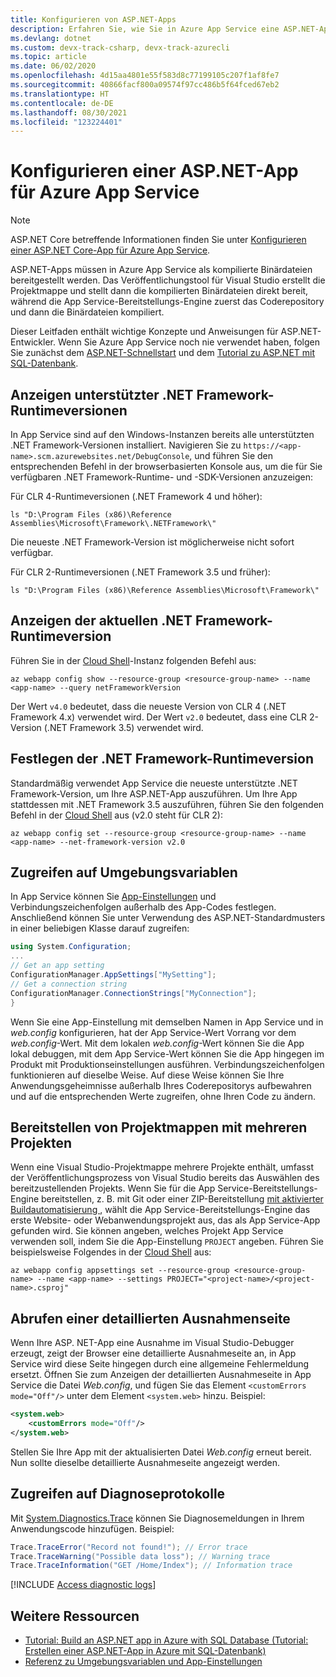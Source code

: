 ```yaml
---
title: Konfigurieren von ASP.NET-Apps
description: Erfahren Sie, wie Sie in Azure App Service eine ASP.NET-App konfigurieren. In diesem Artikel werden die gängigsten Konfigurationsaufgaben vorgestellt.
ms.devlang: dotnet
ms.custom: devx-track-csharp, devx-track-azurecli
ms.topic: article
ms.date: 06/02/2020
ms.openlocfilehash: 4d15aa4801e55f583d8c77199105c207f1af8fe7
ms.sourcegitcommit: 40866facf800a09574f97cc486b5f64fced67eb2
ms.translationtype: HT
ms.contentlocale: de-DE
ms.lasthandoff: 08/30/2021
ms.locfileid: "123224401"
---
```

# <a name="configure-an-aspnet-app-for-azure-app-service"></a>Konfigurieren einer ASP.NET-App für Azure App Service

> [!NOTE]
> ASP.NET Core betreffende Informationen finden Sie unter [Konfigurieren einer ASP.NET Core-App für Azure App Service](configure-language-dotnetcore.md).

ASP.NET-Apps müssen in Azure App Service als kompilierte Binärdateien bereitgestellt werden. Das Veröffentlichungstool für Visual Studio erstellt die Projektmappe und stellt dann die kompilierten Binärdateien direkt bereit, während die App Service-Bereitstellungs-Engine zuerst das Coderepository und dann die Binärdateien kompiliert.

Dieser Leitfaden enthält wichtige Konzepte und Anweisungen für ASP.NET-Entwickler. Wenn Sie Azure App Service noch nie verwendet haben, folgen Sie zunächst dem [ASP.NET-Schnellstart](./quickstart-dotnetcore.md?tabs=netframework48) und dem [Tutorial zu ASP.NET mit SQL-Datenbank](app-service-web-tutorial-dotnet-sqldatabase.md).

## <a name="show-supported-net-framework-runtime-versions"></a>Anzeigen unterstützter .NET Framework-Runtimeversionen

In App Service sind auf den Windows-Instanzen bereits alle unterstützten .NET Framework-Versionen installiert. Navigieren Sie zu `https://<app-name>.scm.azurewebsites.net/DebugConsole`, und führen Sie den entsprechenden Befehl in der browserbasierten Konsole aus, um die für Sie verfügbaren .NET Framework-Runtime- und -SDK-Versionen anzuzeigen:

Für CLR 4-Runtimeversionen (.NET Framework 4 und höher):

```CMD
ls "D:\Program Files (x86)\Reference Assemblies\Microsoft\Framework\.NETFramework\"
```

Die neueste .NET Framework-Version ist möglicherweise nicht sofort verfügbar.

Für CLR 2-Runtimeversionen (.NET Framework 3.5 und früher):

```CMD
ls "D:\Program Files (x86)\Reference Assemblies\Microsoft\Framework\"
```

## <a name="show-current-net-framework-runtime-version"></a>Anzeigen der aktuellen .NET Framework-Runtimeversion

Führen Sie in der [Cloud Shell](https://shell.azure.com)-Instanz folgenden Befehl aus:

```azurecli-interactive
az webapp config show --resource-group <resource-group-name> --name <app-name> --query netFrameworkVersion
```

Der Wert `v4.0` bedeutet, dass die neueste Version von CLR 4 (.NET Framework 4.x) verwendet wird. Der Wert `v2.0` bedeutet, dass eine CLR 2-Version (.NET Framework 3.5) verwendet wird.

## <a name="set-net-framework-runtime-version"></a>Festlegen der .NET Framework-Runtimeversion

Standardmäßig verwendet App Service die neueste unterstützte .NET Framework-Version, um Ihre ASP.NET-App auszuführen. Um Ihre App stattdessen mit .NET Framework 3.5 auszuführen, führen Sie den folgenden Befehl in der [Cloud Shell](https://shell.azure.com) aus (v2.0 steht für CLR 2):

```azurecli-interactive
az webapp config set --resource-group <resource-group-name> --name <app-name> --net-framework-version v2.0
```

## <a name="access-environment-variables"></a>Zugreifen auf Umgebungsvariablen

In App Service können Sie [App-Einstellungen](configure-common.md#configure-app-settings) und Verbindungszeichenfolgen außerhalb des App-Codes festlegen. Anschließend können Sie unter Verwendung des ASP.NET-Standardmusters in einer beliebigen Klasse darauf zugreifen:

```csharp
using System.Configuration;
...
// Get an app setting
ConfigurationManager.AppSettings["MySetting"];
// Get a connection string
ConfigurationManager.ConnectionStrings["MyConnection"];
}
```

Wenn Sie eine App-Einstellung mit demselben Namen in App Service und in *web.config* konfigurieren, hat der App Service-Wert Vorrang vor dem *web.config*-Wert. Mit dem lokalen *web.config*-Wert können Sie die App lokal debuggen, mit dem App Service-Wert können Sie die App hingegen im Produkt mit Produktionseinstellungen ausführen. Verbindungszeichenfolgen funktionieren auf dieselbe Weise. Auf diese Weise können Sie Ihre Anwendungsgeheimnisse außerhalb Ihres Coderepositorys aufbewahren und auf die entsprechenden Werte zugreifen, ohne Ihren Code zu ändern.

## <a name="deploy-multi-project-solutions"></a>Bereitstellen von Projektmappen mit mehreren Projekten

Wenn eine Visual Studio-Projektmappe mehrere Projekte enthält, umfasst der Veröffentlichungsprozess von Visual Studio bereits das Auswählen des bereitzustellenden Projekts. Wenn Sie für die App Service-Bereitstellungs-Engine bereitstellen, z. B. mit Git oder einer ZIP-Bereitstellung [mit aktivierter Buildautomatisierung ](deploy-zip.md#enable-build-automation-for-zip-deploy), wählt die App Service-Bereitstellungs-Engine das erste Website- oder Webanwendungsprojekt aus, das als App Service-App gefunden wird. Sie können angeben, welches Projekt App Service verwenden soll, indem Sie die App-Einstellung `PROJECT` angeben. Führen Sie beispielsweise Folgendes in der [Cloud Shell](https://shell.azure.com) aus:

```azurecli-interactive
az webapp config appsettings set --resource-group <resource-group-name> --name <app-name> --settings PROJECT="<project-name>/<project-name>.csproj"
```

## <a name="get-detailed-exceptions-page"></a>Abrufen einer detaillierten Ausnahmenseite

Wenn Ihre ASP. NET-App eine Ausnahme im Visual Studio-Debugger erzeugt, zeigt der Browser eine detaillierte Ausnahmeseite an, in App Service wird diese Seite hingegen durch eine allgemeine Fehlermeldung ersetzt. Öffnen Sie zum Anzeigen der detaillierten Ausnahmeseite in App Service die Datei *Web.config*, und fügen Sie das Element `<customErrors mode="Off"/>` unter dem Element `<system.web>` hinzu. Beispiel:

```xml
<system.web>
    <customErrors mode="Off"/>
</system.web>
```

Stellen Sie Ihre App mit der aktualisierten Datei *Web.config* erneut bereit. Nun sollte dieselbe detaillierte Ausnahmeseite angezeigt werden.

## <a name="access-diagnostic-logs"></a>Zugreifen auf Diagnoseprotokolle

Mit [System.Diagnostics.Trace](/dotnet/api/system.diagnostics.trace) können Sie Diagnosemeldungen in Ihrem Anwendungscode hinzufügen. Beispiel: 

```csharp
Trace.TraceError("Record not found!"); // Error trace
Trace.TraceWarning("Possible data loss"); // Warning trace
Trace.TraceInformation("GET /Home/Index"); // Information trace
```

[!INCLUDE [Access diagnostic logs](../../includes/app-service-web-logs-access-no-h.md)]

## <a name="more-resources"></a>Weitere Ressourcen

- [Tutorial: Build an ASP.NET app in Azure with SQL Database (Tutorial: Erstellen einer ASP.NET-App in Azure mit SQL-Datenbank)](app-service-web-tutorial-dotnet-sqldatabase.md)
- [Referenz zu Umgebungsvariablen und App-Einstellungen](reference-app-settings.md)